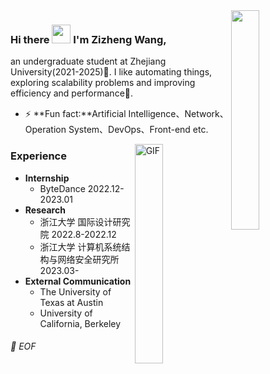   
<img align="right" src="https://media.giphy.com/media/6yU7IF9L3950A/giphy.gif" width="30%">

### Hi there <img src="https://raw.githubusercontent.com/iampavangandhi/iampavangandhi/master/gifs/Hi.gif" width="30px"> I'm Zizheng Wang,
an undergraduate student at Zhejiang University(2021-2025)🏫. I like automating things, exploring scalability problems and improving efficiency and performance🚀. 
- ⚡ **Fun fact:**Artificial Intelligence、Network、Operation System、DevOps、Front-end etc.

<img align="right" alt="GIF" src="https://media.giphy.com/media/13HgwGsXF0aiGY/giphy.gif" width="30%"/> 

### Experience
- **Internship**
  - ByteDance 2022.12-2023.01
- **Research**
  - 浙江大学 国际设计研究院 2022.8-2022.12
  - 浙江大学 计算机系统结构与网络安全研究所 2023.03-
- **External Communication**
  - The University of Texas at Austin
  - University of California, Berkeley

###### 💾 EOF








